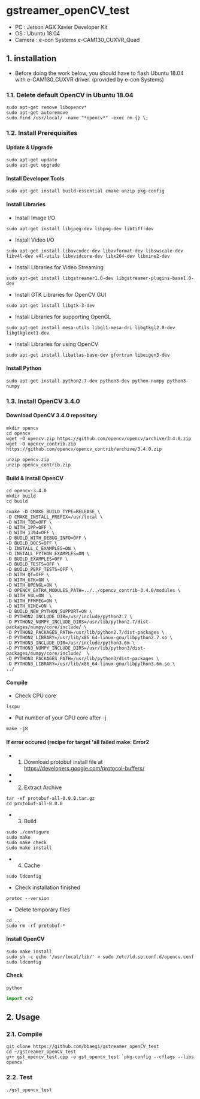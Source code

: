 # gstreamer_openCV_test
* PC : Jetson AGX Xavier Developer Kit
* OS : Ubuntu 18.04
* Camera : e-con Systems e-CAM130_CUXVR_Quad


## 1. installation
* Before doing the work below, you should have to flash Ubuntu 18.04 with e-CAM130_CUXVR driver. (provided by e-con Systems)
### 1.1. Delete default OpenCV in Ubuntu 18.04

```
sudo apt-get remove libopencv*
sudo apt-get autoremove
sudo find /usr/local/ -name "*opencv*" -exec rm {} \;
```

### 1.2. Install Prerequisites

#### Update & Upgrade
```
sudo apt-get update
sudo apt-get upgrade
```

#### Install Developer Tools

```
sudo apt-get install build-essential cmake unzip pkg-config
```

#### Install Libraries

* Install Image I/O

```
sudo apt-get install libjpeg-dev libpng-dev libtiff-dev
```

* Install Video I/O

```
sudo apt-get install libavcodec-dev libavformat-dev libswscale-dev libv4l-dev v4l-utils libxvidcore-dev libx264-dev libxine2-dev
```

* Install Libraries for Video Streaming

```
sudo apt-get install libgstreamer1.0-dev libgstreamer-plugins-base1.0-dev
```

* Install GTK Libraries for OpenCV GUI

```
sudo apt-get install libgtk-3-dev
```

* Install Libraries for supporting OpenGL

```
sudo apt-get install mesa-utils libgl1-mesa-dri libgtkgl2.0-dev libgtkglext1-dev
```

* Install Libraries for using OpenCV

```
sudo apt-get install libatlas-base-dev gfortran libeigen3-dev
```

#### Install Python

```
sudo apt-get install python2.7-dev python3-dev python-numpy python3-numpy
```

### 1.3. Install OpenCV 3.4.0

#### Download OpenCV 3.4.0 repository

```
mkdir opencv
cd opencv
wget -O opencv.zip https://github.com/opencv/opencv/archive/3.4.0.zip
wget -O opencv_contrib.zip https://github.com/opencv/opencv_contrib/archive/3.4.0.zip
```

```
unzip opencv.zip
unzip opencv_contrib.zip
```

#### Build & Install OpenCV

```
cd opencv-3.4.0
mkdir build
cd build
```

```
cmake -D CMAKE_BUILD_TYPE=RELEASE \
-D CMAKE_INSTALL_PREFIX=/usr/local \
-D WITH_TBB=OFF \
-D WITH_IPP=OFF \
-D WITH_1394=OFF \
-D BUILD_WITH_DEBUG_INFO=OFF \
-D BUILD_DOCS=OFF \
-D INSTALL_C_EXAMPLES=ON \
-D INSTALL_PYTHON_EXAMPLES=ON \
-D BUILD_EXAMPLES=OFF \
-D BUILD_TESTS=OFF \
-D BUILD_PERF_TESTS=OFF \
-D WITH_QT=OFF \
-D WITH_GTK=ON \
-D WITH_OPENGL=ON \
-D OPENCV_EXTRA_MODULES_PATH=../../opencv_contrib-3.4.0/modules \
-D WITH_V4L=ON  \
-D WITH_FFMPEG=ON \
-D WITH_XINE=ON \
-D BUILD_NEW_PYTHON_SUPPORT=ON \
-D PYTHON2_INCLUDE_DIR=/usr/include/python2.7 \
-D PYTHON2_NUMPY_INCLUDE_DIRS=/usr/lib/python2.7/dist-packages/numpy/core/include/ \
-D PYTHON2_PACKAGES_PATH=/usr/lib/python2.7/dist-packages \
-D PYTHON2_LIBRARY=/usr/lib/x86_64-linux-gnu/libpython2.7.so \
-D PYTHON3_INCLUDE_DIR=/usr/include/python3.6m \
-D PYTHON3_NUMPY_INCLUDE_DIRS=/usr/lib/python3/dist-packages/numpy/core/include/  \
-D PYTHON3_PACKAGES_PATH=/usr/lib/python3/dist-packages \
-D PYTHON3_LIBRARY=/usr/lib/x86_64-linux-gnu/libpython3.6m.so \
../
```

#### Compile
* Check CPU core

```
lscpu
```

* Put number of your CPU core after -j

```
make -j8
```

#### If error occured (recipe for target 'all failed make: Error2
* 1. Download protobuf install file at https://developers.google.com/protocol-buffers/
* 
* 2. Extract Archive

```
tar -xf protobuf-all-0.0.0.tar.gz
cd protobuf-all-0.0.0
```

* 3. Build

```
sudo ./configure
sudo make
sudo make check
sudo make install
```

* 4. Cache

```
sudo ldconfig
```

* Check installation finished

```
protoc --version
```

* Delete temporary files

```
cd ..
sudo rm -rf protobuf-*
```

#### Install OpenCV

```
sudo make install
sudo sh -c echo '/usr/local/lib/' > sudo /etc/ld.so.conf.d/opencv.conf
sudo ldconfig
```

#### Check

```
python
```

```python
import cv2
```
## 2. Usage
### 2.1. Compile

```
git clone https://github.com/bbaegi/gstreamer_openCV_test
cd ~/gstreamer_openCV_test
g++ gst_opencv_test.cpp -o gst_opencv_test `pkg-config --cflags --libs opencv`
```

### 2.2. Test

```
./gst_opencv_test
```
